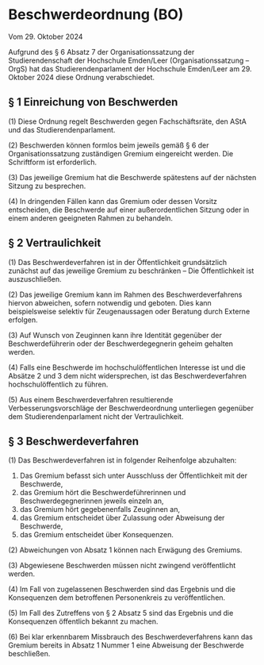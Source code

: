 # Beschwerdeordnung (BO)

Vom 29. Oktober 2024

Aufgrund des § 6 Absatz 7 der Organisationssatzung der Studierendenschaft der Hochschule Emden/Leer (Organisationssatzung – OrgS) hat das Studierendenparlament der Hochschule Emden/Leer am 29. Oktober 2024 diese Ordnung verabschiedet.

## § 1 Einreichung von Beschwerden

(1) Diese Ordnung regelt Beschwerden gegen Fachschäftsräte, den AStA und das Studierendenparlament.

(2) Beschwerden können formlos beim jeweils gemäß § 6 der Organisationssatzung zuständigen Gremium eingereicht werden. Die Schriftform ist erforderlich.

(3) Das jeweilige Gremium hat die Beschwerde spätestens auf der nächsten Sitzung zu besprechen.

(4) In dringenden Fällen kann das Gremium oder dessen Vorsitz entscheiden, die Beschwerde auf einer außerordentlichen Sitzung oder in einem anderen geeigneten Rahmen zu behandeln.

## § 2 Vertraulichkeit

(1) Das Beschwerdeverfahren ist in der Öffentlichkeit grundsätzlich zunächst auf das jeweilige Gremium zu beschränken – Die Öffentlichkeit ist auszuschließen.

(2) Das jeweilige Gremium kann im Rahmen des Beschwerdeverfahrens hiervon abweichen, sofern notwendig und geboten. Dies kann beispielsweise selektiv für Zeugenaussagen oder Beratung durch Externe erfolgen.

(3) Auf Wunsch von Zeuginnen kann ihre Identität gegenüber der Beschwerdeführerin oder der Beschwerdegegnerin geheim gehalten werden.

(4) Falls eine Beschwerde im hochschulöffentlichen Interesse ist und die Absätze 2 und 3 dem nicht widersprechen, ist das Beschwerdeverfahren hochschulöffentlich zu führen.

(5) Aus einem Beschwerdeverfahren resultierende Verbesserungsvorschläge der Beschwerdeordnung unterliegen gegenüber dem Studierendenparlament nicht der Vertraulichkeit.

## § 3 Beschwerdeverfahren

(1) Das Beschwerdeverfahren ist in folgender Reihenfolge abzuhalten:
1. Das Gremium befasst sich unter Ausschluss der Öffentlichkeit mit der Beschwerde,
2. das Gremium hört die Beschwerdeführerinnen und Beschwerdegegnerinnen jeweils einzeln an,
3. das Gremium hört gegebenenfalls Zeuginnen an,
4. das Gremium entscheidet über Zulassung oder Abweisung der Beschwerde,
5. das Gremium entscheidet über Konsequenzen.

(2) Abweichungen von Absatz 1 können nach Erwägung des Gremiums.

(3) Abgewiesene Beschwerden müssen nicht zwingend veröffentlicht werden.

(4) Im Fall von zugelassenen Beschwerden sind das Ergebnis und die Konsequenzen dem betroffenen Personenkreis zu veröffentlichen.

(5) Im Fall des Zutreffens von § 2 Absatz 5 sind das Ergebnis und die Konsequenzen öffentlich bekannt zu machen.

(6) Bei klar erkennbarem Missbrauch des Beschwerdeverfahrens kann das Gremium bereits in Absatz 1 Nummer 1 eine Abweisung der Beschwerde beschließen.
